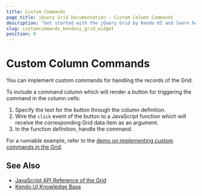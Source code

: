 ```yaml
---
title: Custom Commands
page_title: jQuery Grid Documentation - Custom Column Commands
description: "Get started with the jQuery Grid by Kendo UI and learn how to implement custom commands for handling its column records."
slug: customcommands_kendoui_grid_widget
position: 8
---
```


# Custom Column Commands

You can implement custom commands for handling the records of the Grid.

To include a command column which will render a button for triggering the command in the column cells:

1. Specify the text for the button through the column definition.
1. Wire the `click` event of the button to a JavaScript function which will receive the corresponding Grid data item as an argument.
1. In the function definition, handle the command.

For a runnable example, refer to the [demo on implementing custom commands in the Grid](https://demos.telerik.com/kendo-ui/grid/custom-command).

## See Also

* [JavaScript API Reference of the Grid](/api/javascript/ui/grid)
* [Kendo UI Knowledge Base](/knowledge-base)
